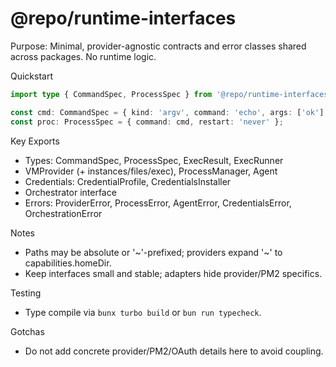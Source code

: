 # @repo/runtime-interfaces

Purpose: Minimal, provider-agnostic contracts and error classes shared across packages. No runtime logic.

Quickstart
```ts
import type { CommandSpec, ProcessSpec } from '@repo/runtime-interfaces';

const cmd: CommandSpec = { kind: 'argv', command: 'echo', args: ['ok'] };
const proc: ProcessSpec = { command: cmd, restart: 'never' };
```

Key Exports
- Types: CommandSpec, ProcessSpec, ExecResult, ExecRunner
- VMProvider (+ instances/files/exec), ProcessManager, Agent
- Credentials: CredentialProfile, CredentialsInstaller
- Orchestrator interface
- Errors: ProviderError, ProcessError, AgentError, CredentialsError, OrchestrationError

Notes
- Paths may be absolute or '~'-prefixed; providers expand '~' to capabilities.homeDir.
- Keep interfaces small and stable; adapters hide provider/PM2 specifics.

Testing
- Type compile via `bunx turbo build` or `bun run typecheck`.

Gotchas
- Do not add concrete provider/PM2/OAuth details here to avoid coupling.

